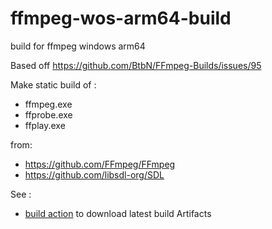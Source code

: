 # ffmpeg-wos-arm64-build

build for ffmpeg windows arm64

Based off https://github.com/BtbN/FFmpeg-Builds/issues/95

Make static build of :

- ffmpeg.exe
- ffprobe.exe
- ffplay.exe

from:
- https://github.com/FFmpeg/FFmpeg 
- https://github.com/libsdl-org/SDL

See :
- [build action](https://github.com/dvhh/ffmpeg-wos-arm64-build/actions/workflows/build.yml) to download latest build Artifacts
